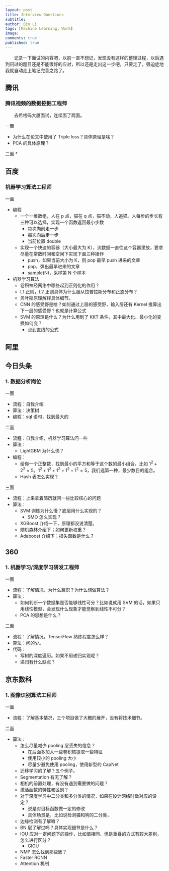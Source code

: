 ```yaml
---
layout: post
title: Interview Questions
subtitle:
author: Bin Li
tags: [Machine Learning, Work]
image: 
comments: true
published: true
---
```


　　记录一下面试的内容吧，以前一直不想记，发现没有这样的整理过程，以后遇到问过的题目还是不能很好的应对，所以还是走出这一步吧，只要走了，强迫症地我就自动走上笔记完善之路了。

## 腾讯
### 腾讯视频的数据挖掘工程师
　　去希格码大厦面试，连续面了两面。

一面
* 为什么在论文中使用了 Triple loss？具体原理是啥？
* PCA 的具体原理？

二面
* 

## 百度
### 机器学习算法工程师
一面
* 编程
    * 一个一维数组，人在 p 点，猫在 q 点，猫不动，人追猫。人每步的步长有三种可以选择，实现一个函数返回最小步数
        * 每次向前走一步
        * 每次向后走一步
        * 当前位置 double
    * 实现一个快速的容器（大小最大为 K），流数据一直往这个容器里放，要求尽量在常数时间和空间下实现下面三种操作
        * push，如果当前大小为 K，则 pop 最早 push 进来的文章
        * pop，弹出最早进来的文章
        * sample(N)，采样第 N 个样本
* 机器学习算法
    * 卷积神经网络中哪些起到正则化的作用？
    * L1 正则，L2 正则具体为什么服从拉普拉斯分布和正态分布？
    * 贝叶斯原理解释具体细节。
    * CNN 的感受野是啥？如何通过上层的感受野，输入层还有 Kernel 推算出下一层的感受野？也就是计算公式
    * SVM 的原理是什么？为什么用到了 KKT 条件，其中最大化、最小化的变换如何变？
        * 点到直线的公式


## 阿里

## 今日头条
### 1. 数据分析岗位
一面
* 流程：自我介绍
* 算法：决策树
* 编程：sql 语句，找到最大的

二面
* 流程：自我介绍，机器学习算法问一些
* 算法：
    * LightGBM 为什么快？
* 编程：
    * 给你一个正整数，找到最小的平方和等于这个数的最小组合，比如 $1^2+2^2=5$，$1^2+1^2+1^2+1^2+1^2=5$，我们选第一种，最少数目的组合。
    * Hash 表怎么实现？

三面
* 流程：上来拿着简历就问一些比较核心的问题
* 算法：
    * SVM 训练为什么慢？底层用什么实现的？
        * SMO 怎么实现？
    * XGBoost 介绍一下，原理都没说清楚。
    * 随机森林介绍下；如何更新权重？
    * Adaboost 介绍下；损失函数是什么？

## 360
### 1. 机器学习/深度学习研发工程师
一面
* 流程：了解情况，为什么离职？为什么想做算法？
* 算法：
    * 如何判断一个数据集是否能够线性可分？比如说就用 SVM 的话，如果只用线性模型，会发现什么现象才能觉察到线性不可分？
    * PCA 的思想是什么？

二面
* 流程：了解情况，TensorFlow 熟练程度怎么样？
* 算法：问的少。
* 代码：
    * 写树的深度遍历。如果不用递归实现呢？
    * 递归有什么缺点？

## 京东数科
### 1. 图像识别算法工程师
一面
* 流程：了解基本情况，三个项目做了大概的展开，没有将技术细节。

二面
* 算法：
    * 怎么尽量减少 pooling 层丢失的信息？
        * 在后面多加入一些卷积核提取一些特征
        * 使用较小的 pooling 大小
        * 尽量少避免使用 pooling，使用新型的 CapNet
    * 迁移学习的了解？五个例子。
    * Segmentation 有无了解？
    * 相机的前置处理，有没有遇到需要做的问题？
    * 激活函数的特性和区别？
    * 对于深度学习中二分类和多分类的情况，如果在设计网络时做对应的设定？
        * 说是对目标函数做一定的修改
        * 具体场景是，比如说检测猫和狗的二分类，
    * 边缘检测有了解嘛？
    * BN 层了解过吗？具体实现细节是什么？
    * IOU 应对一定问题下的操作，比如值相同，但是重叠的方式有较大差别，怎么进行区分？
        * GIOU
    * NMP 怎么找到那些簇？
    * Faster RCNN
    * Attention 机制

